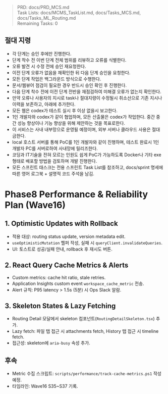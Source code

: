 > PRD: docs/PRD_MCS.md  
> Task Lists: docs/MCMS_TaskList.md, docs/Tasks_MCS.md, docs/Tasks_ML_Routing.md  
> Remaining Tasks: 0

## 절대 지령
- 각 단계는 승인 후에만 진행한다.
- 단계 착수 전 이번 단계 전체 범위를 리뷰하고 오류를 식별한다.
- 오류 발견 시 수정 전에 승인 재요청한다.
- 이전 단계 오류가 없음을 재확인한 뒤 다음 단계 승인을 요청한다.
- 모든 단계 작업은 백그라운드 방식으로 수행한다.
- 문서/웹뷰어 점검이 필요한 경우 반드시 승인 확인 후 진행한다.
- 다음 단계 착수 전에 이전 단계 전반을 재점검하여 미해결 오류가 없는지 확인한다.
- 만약 오류나 사용자의 지시로 task나 절대지령이 수정될시 취소선으로 기존 지시나 이력을 보존하고, 아래에 추가한다.
- 모든 웹은 codex가 테스트 실시 후 이상 없을시 보고한다.
- 1인 개발자와 codex가 같이 협업하며, 모든 산출물은 codex가 작업한다. 중간 중간 성능 향상이나 기능 향상을 위해 제안하는 것을 목표로한다.
- 이 서비스는 사내 내부망으로 운영될 예정이며, 외부 서버나 클라우드 사용은 절대 금한다.
- local 호스트 서버를 통해 PoC를 1인 개발자와 같이 진행하며, 테스트 완료시 1인 개발자 PC를 서버로하여 사내망에 릴리즈한다.
- 코딩과 IT기술을 전혀 모르는 인원도 쉽게 PoC가 가능하도록 Docker나 기타 exe 형태로 배포할 방법을 검토하며 개발 진행한다.
- 모든 스프린트 태스크는 전용 스프린트 Task List를 참조하고, docs/sprint 명세에 따른 영어 로그북 + 설명적 코드 주석을 남김.
# Phase8 Performance & Reliability Plan (Wave16)

## 1. Optimistic Updates with Rollback
- 적용 대상: routing status update, version metadata edit.
- `useOptimisticMutation` 헬퍼 작성, 실패 시 `queryClient.invalidateQueries`.
- UI: 토스트로 성공/실패 안내, rollback 후 재시도 버튼.

## 2. React Query Cache Metrics & Alerts
- Custom metrics: cache hit ratio, stale retries.
- Application Insights custom event `workspace_cache_metric` 전송.
- Alert 규칙: P95 latency > 1.5s (5분) 시 Ops Slack 알람.

## 3. Skeleton States & Lazy Fetching
- Routing Detail 모달에서 skeleton 컴포넌트(`RoutingDetailSkeleton.tsx`) 추가.
- Lazy fetch: 파일 탭 접근 시 attachments fetch, History 탭 접근 시 timeline fetch.
- 접근성: skeleton에 `aria-busy` 속성 추가.

## 후속
- Metric 수집 스크립트: `scripts/performance/track-cache-metrics.ps1` 작성 예정.
- 타임라인: Wave16 S35~S37 기록.

